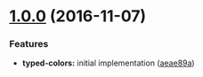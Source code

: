 <a name="1.0.0"></a>
# [1.0.0](https://github.com/TylorS/typed-colors/compare/aeae89a...v1.0.0) (2016-11-07)


### Features

* **typed-colors:** initial implementation ([aeae89a](https://github.com/TylorS/typed-colors/commit/aeae89a))



